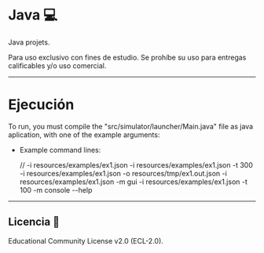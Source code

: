 # Java 💻
Java projets.

Para uso exclusivo con fines de estudio. Se prohíbe su uso para entregas calificables y/o uso comercial.
***
# Ejecución
To run, you must compile the "src/simulator/launcher/Main.java" file as java aplication, with one of the example arguments:

* Example command lines:
	
	//
	-i resources/examples/ex1.json
	-i resources/examples/ex1.json -t 300
	-i resources/examples/ex1.json -o resources/tmp/ex1.out.json
	-i resources/examples/ex1.json -m gui
	-i resources/examples/ex1.json -t 100 -m console
	--help
***
## Licencia 📄
Educational Community License v2.0 (ECL-2.0).
